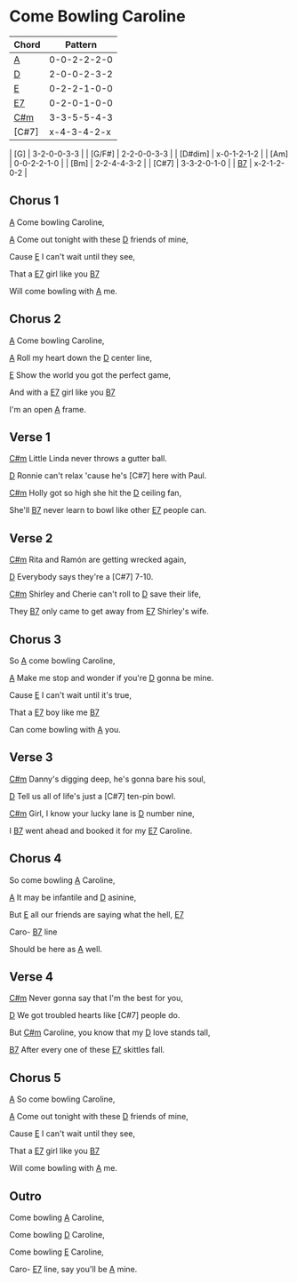 # Come Bowling Caroline

| Chord | Pattern |
| --- | --- |
| [A] | <a name="A">0-0-2-2-2-0</a> |
| [D] | <a name="D">2-0-0-2-3-2</a> |
| [E] | <a name="E">0-2-2-1-0-0</a> |
| [E7] | <a name="E7">0-2-0-1-0-0</a> |
| [C#m] | <a name="C#m">3-3-5-5-4-3</a> |
| [C#7] | <a name="C#7">x-4-3-4-2-x</a> |


| [G] | <a name="G">3-2-0-0-3-3</a> |
| [G/F#] | <a name="G/F#">2-2-0-0-3-3</a> |
| [D#dim] | <a name="D#dim">x-0-1-2-1-2</a> |
| [Am] | <a name="Am">0-0-2-2-1-0</a> |
| [Bm] | <a name="Bm">2-2-4-4-3-2</a> |
| [C#7] | <a name="C#7">3-3-2-0-1-0</a> |
| [B7] | <a name="B7">x-2-1-2-0-2</a> |

[A]: #A
[D]: #D
[E]: #E
[E7]: #E7
[C#m]: #C#m
[B7]: #B7

## Chorus 1

[A] Come bowling Caroline,

[A] Come out tonight with these [D] friends of mine,

Cause [E] I can't wait until they see,

That a [E7] girl like you [B7]

Will come bowling with [A] me.

## Chorus 2

[A] Come bowling Caroline,

[A] Roll my heart down the [D] center line,

[E] Show the world you got the perfect game,

And with a [E7] girl like you [B7]

I'm an open [A] frame.

## Verse 1

[C#m] Little Linda never throws a gutter ball.

[D] Ronnie can't relax 'cause he's [C#7] here with Paul.

[C#m] Holly got so high she hit the [D] ceiling fan,

She'll [B7] never learn to bowl like other [E7] people can.

## Verse 2

[C#m] Rita and Ramón are getting wrecked again,

[D] Everybody says they're a [C#7] 7-10.

[C#m] Shirley and Cherie can't roll to [D] save their life,

They [B7] only came to get away from [E7] Shirley's wife.

## Chorus 3

So [A] come bowling Caroline,

[A] Make me stop and wonder if you're [D] gonna be mine.

Cause [E] I can't wait until it's true,

That a [E7] boy like me [B7]

Can come bowling with [A] you.

## Verse 3

[C#m] Danny's digging deep, he's gonna bare his soul,

[D] Tell us all of life's just a [C#7] ten-pin bowl.

[C#m] Girl, I know your lucky lane is [D] number nine,

I [B7] went ahead and booked it for my [E7] Caroline.

## Chorus 4

So come bowling [A] Caroline,

[A] It may be infantile and [D] asinine,

But [E] all our friends are saying what the hell, [E7]

Caro- [B7] line

Should be here as [A] well.

## Verse 4

[C#m] Never gonna say that I'm the best for you,

[D] We got troubled hearts like [C#7] people do.

But [C#m] Caroline, you know that my [D] love stands tall,

[B7] After every one of these [E7] skittles fall.

## Chorus 5

[A] So come bowling Caroline,

[A] Come out tonight with these [D] friends of mine,

Cause [E] I can't wait until they see,

That a [E7] girl like you [B7]

Will come bowling with [A] me.

## Outro

Come bowling [A] Caroline,

Come bowling [D] Caroline,

Come bowling [E] Caroline,

Caro- [E7] line, say you'll be [A] mine.